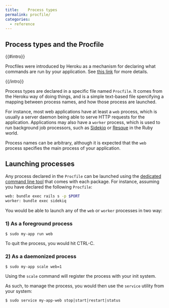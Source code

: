 ```yaml
---
title:    Process types
permalink: procfile/
categories:
  - reference
---
```


## Process types and the Procfile

{{#intro}}

Procfiles were introduced by Heroku as a mechanism for declaring what commands are run by your application. See [this link](https://devcenter.heroku.com/articles/procfile) for more details.

{{/intro}}

Process types are declared in a specific file named `Procfile`. It comes from the Heroku way of doing things, and is a simple text-based file spercifying a mapping between process names, and how those process are launched.

For instance, most web applications have at least a `web` process, which is usually a server daemon being able to serve HTTP requests for the application. Applications may also have a `worker` process, which is used to run background job processors, such as [Sidekiq](http://sidekiq.org/) or [Resque](https://github.com/resque/resque) in the Ruby world.

Process names can be arbitrary, although it is expected that the `web` process specifies the main process of your application.

## Launching processes

Any process declared in the `Procfile` can be launched using the [dedicated command line tool][command-line-tool] that comes with each package. For instance, assuming you have declared the following `Procfile`:

[command-line-tool]: ../command-line-tool

```bash
web: bundle exec rails s -p $PORT
worker: bundle exec sidekiq
```

You would be able to launch any of the `web` or `worker` processes in two way:

### 1) As a foreground process

``` command-line
$ sudo my-app run web
```

To quit the process, you would hit CTRL-C.

### 2) As a daemonized process

``` command-line
$ sudo my-app scale web=1
```

Using the `scale` command will register the process with your init system.

As such, to manage the process, you would then use the `service` utility from your system:

``` command-line
$ sudo service my-app-web stop|start|restart|status
```

